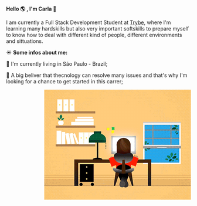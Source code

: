 **Hello :earth_americas: , I'm Carla :wave:**

I am currently a Full Stack Development Student at [Trybe](https://www.betrybe.com/), where I'm learning many hardskills but also very important softskills to prepare myself to know how to deal with different kind of people, different environments and sittuations.

:sunny: **Some infos about me:** 

:house_with_garden: I'm currently living in São Paulo - Brazil;

:thought_balloon: A big beliver that thecnology can resolve many issues and that's why I'm looking for a chance to get started in this carrer; 


 <img align="right" src="https://github.com/carlanakajuni/carlanakajuni/blob/master/mina.gif">
